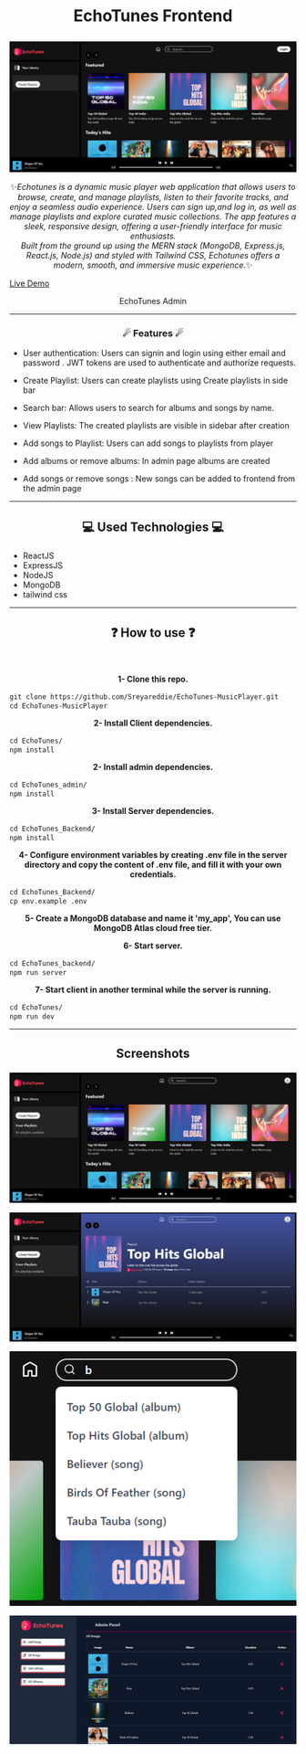 # <p align="center">EchoTunes Frontend</p>

<p align="center"><img src="EchoTunes/src/assets/Screenshot 1.png" alt="EchoTunes screen capture" style="max-width: 100% !important"></p>
<p align="center">✨<em>Echotunes is a dynamic music player web application that allows users to browse, create, and manage playlists, listen to their favorite tracks, and enjoy a seamless audio experience. Users can sign up,and log in, as well as manage playlists and explore curated music collections. The app features a sleek, responsive design, offering a user-friendly interface for music enthusiasts.
 <br>
Built from the ground up using the MERN stack (MongoDB, Express.js, React.js, Node.js) and styled with Tailwind CSS, Echotunes offers a modern, smooth, and immersive music experience.</em>✨</p>

[Live Demo](https://echotunes-musicplayer-frontend.onrender.com/)

 <p align="center">EchoTunes Admin</p>

---

### <p align="center">☄ Features ☄</p>

- User authentication: Users can signin and login using either email and password . JWT tokens are used to authenticate and authorize requests.

- Create Playlist: Users can create playlists using Create playlists in side bar

- Search bar: Allows users to search for albums and songs by name.

- View Playlists: The created playlists are visible in sidebar after creation
  
- Add songs to Playlist: Users can add songs to playlists from player

- Add albums or remove albums: In admin page albums are created

- Add songs or remove songs : New songs can be added to frontend from the admin page
  <br>

---

## <p align="center">💻 Used Technologies 💻</p>

- ReactJS
- ExpressJS
- NodeJS
- MongoDB
- tailwind css

---

## <p align="center">❓ How to use ❓</p>

<br>
<p align="center"><strong>1- Clone this repo.</strong></p>

```
git clone https://github.com/Sreyareddie/EchoTunes-MusicPlayer.git
cd EchoTunes-MusicPlayer
```

<p align="center"><strong>2- Install Client dependencies.</strong></p>

```
cd EchoTunes/
npm install
```

<p align="center"><strong>2- Install admin dependencies.</strong></p>

```
cd EchoTunes_admin/
npm install
```

<p align="center"><strong>3- Install Server dependencies.</strong></p>

```
cd EchoTunes_Backend/
npm install
```

<p align="center"><strong>4- Configure environment variables by creating .env file in the server directory and copy the content of .env file, and fill it with your own credentials.</strong></p>

```
cd EchoTunes_Backend/
cp env.example .env
```

<p align="center"><strong>5- Create a MongoDB database and name it 'my_app', You can use MongoDB Atlas cloud free tier.</strong></p>

<p align="center"><strong>6- Start server.</strong></p>

```
cd EchoTunes_backend/
npm run server
```

<p align="center"><strong>7- Start client in another terminal while the server is running.</strong></p>

```
cd EchoTunes/
npm run dev
```

---

## <p align="center">Screenshots</p>
<p align="center"><img src="EchoTunes/src/assets/Screenshot 2.png" alt="EchoTunes screen capture" style="max-width: 100% !important"></p>
<p align="center"><img src="EchoTunes/src/assets/Screenshot 3.png" alt="EchoTunes screen capture" style="max-width: 100% !important"></p>
<p align="center"><img src="EchoTunes/src/assets/Screenshot 4.png" alt="EchoTunes screen capture" style="max-width: 100% !important"></p>
<p align="center"><img src="EchoTunes/src/assets/Screenshot 5.png" alt="EchoTunes admin screen capture" style="max-width: 100% !important"></p>
